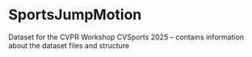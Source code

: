 # SportsJumpMotion
Dataset for the CVPR Workshop CVSports 2025 – contains information about the dataset files and structure
